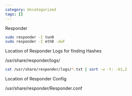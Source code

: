 ```yaml
---
category: Uncategorized
tags: []
---
```

Responder

~~~bash
sudo responder -I tun0
sudo responder -I eth0 -dwF
~~~

Location of Responder Logs for finding Hashes

/usr/share/responder/logs/

~~~bash
cat /usr/share/responder/logs/*.txt | sort -u -t: -k1,2
~~~

Location of Responder Config

/usr/share/responder/Responder.conf